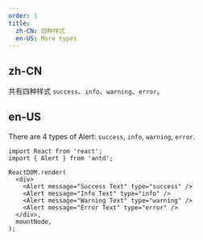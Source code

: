 ```yaml
---
order: 1
title:
  zh-CN: 四种样式
  en-US: More types
---
```


## zh-CN

共有四种样式 `success`、`info`、`warning`、`error`。

## en-US

There are 4 types of Alert: `success`, `info`, `warning`, `error`.

```tsx
import React from 'react';
import { Alert } from 'antd';

ReactDOM.render(
  <div>
    <Alert message="Success Text" type="success" />
    <Alert message="Info Text" type="info" />
    <Alert message="Warning Text" type="warning" />
    <Alert message="Error Text" type="error" />
  </div>,
  mountNode,
);
```
